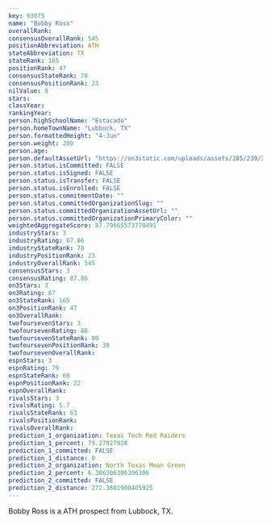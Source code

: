 ```yaml
---
key: 93075
name: "Bobby Ross"
overallRank: 
consensusOverallRank: 545
positionAbbreviation: ATH
stateAbbreviation: TX
stateRank: 165
positionRank: 47
consensusStateRank: 78
consensusPositionRank: 23
nilValue: 0
stars: 
classYear: 
rankingYear: 
person.highSchoolName: "Estacado"
person.homeTownName: "Lubbock, TX"
person.formattedHeight: "4-Jun"
person.weight: 200
person.age: 
person.defaultAssetUrl: "https://on3static.com/uploads/assets/285/239/239285.png"
person.status.isCommitted: FALSE
person.status.isSigned: FALSE
person.status.isTransfer: FALSE
person.status.isEnrolled: FALSE
person.status.commitmentDate: ""
person.status.committedOrganizationSlug: ""
person.status.committedOrganizationAssetUrl: ""
person.status.committedOrganizationPrimaryColor: ""
weightedAggregateScore: 87.79665573770491
industryStars: 3
industryRating: 87.86
industryStateRank: 78
industryPositionRank: 23
industryOverallRank: 545
consensusStars: 3
consensusRating: 87.86
on3Stars: 3
on3Rating: 87
on3StateRank: 165
on3PositionRank: 47
on3OverallRank: 
twofoursevenStars: 3
twofoursevenRating: 88
twofoursevenStateRank: 80
twofoursevenPositionRank: 39
twofoursevenOverallRank: 
espnStars: 3
espnRating: 79
espnStateRank: 60
espnPositionRank: 22
espnOverallRank: 
rivalsStars: 3
rivalsRating: 5.7
rivalsStateRank: 63
rivalsPositionRank: 
rivalsOverallRank: 
prediction_1_organization: Texas Tech Red Raiders
prediction_1_percent: 79.27927928
prediction_1_committed: FALSE
prediction_1_distance: 0
prediction_2_organization: North Texas Mean Green
prediction_2_percent: 6.306306306306306
prediction_2_committed: FALSE
prediction_2_distance: 272.3601900405925
---
```

Bobby Ross is a ATH prospect from Lubbock, TX.
